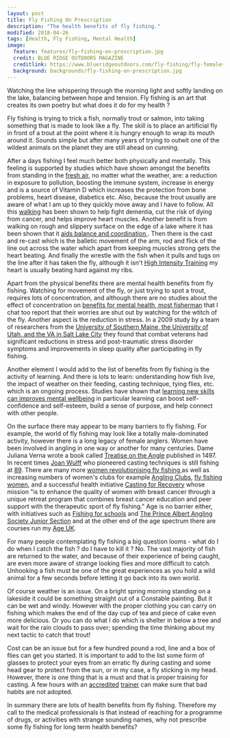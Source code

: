 ```yaml
---
layout: post
title: Fly Fishing On Prescription
description: "The health benefits of fly fishing."
modified: 2018-04-26
tags: [Health, Fly Fishing, Mental Health]
image:
  feature: features/fly-fishing-on-prescription.jpg
  credit: BLUE RIDGE OUTDOORS MAGAZINE
  creditlink: https://www.blueridgeoutdoors.com/fly-fishing/fly-females-meet-six-women-revolutionizing-the-sport/
  background: backgrounds/fly-fishing-on-prescription.jpg
---
```


<p>
Watching the line whispering through the morning light and softly landing on the lake, balancing between hope and tension. Fly fishing is an art that creates its own poetry but what does it do for my health ?
</p>

Fly fishing is trying to trick a fish, normally trout or salmon, into taking something that is made to look like a fly.  The skill is to place an artificial fly in front of a trout at the point where it is  hungry enough to wrap its mouth around it. Sounds simple but after many years of trying to outwit one of the wildest animals on the planet they are still ahead on cunning.

After a days fishing I feel much better both physically and mentally. This feeling is supported by studies which have shown amongst the benefits from standing in the [fresh air](https://www.huffingtonpost.co.uk/entry/tk-ways-fresh-air-impacts_0_n_5648164), no matter what the weather, are: a reduction in exposure to pollution, boosting the immune system, increase in energy and is a source of Vitamin D which increases the protection from bone problems, heart disease, diabetics etc. Also, because the trout usually are aware of what I am up to they quickly move away and I have to follow. All this [walking](https://www.telegraph.co.uk/health-fitness/body/health-benefits-walking/) has been shown to help fight dementia, cut the risk of dying from cancer, and helps improve heart muscles. Another benefit is from walking on rough and slippery surface on the edge of a lake where it has been shown that it [aids balance and coordination ](https://www.rodalesorganiclife.com/wellbeing/fly-fishing-health-benefits). Then there is the cast and re-cast which is the balletic movement of the arm, rod and flick of the line out across the water which apart from keeping muscles strong gets the heart beating. And finally the wrestle with the fish when it pulls and tugs on the line after it has taken the fly, although it isn't [High Intensity Training](https://en.wikipedia.org/wiki/High-intensity_interval_training) my heart is usually beating hard against my ribs.

Apart from the physical benefits there are mental health benefits from fly fishing. Watching for movement of the fly, or just trying to spot a trout, requires lots of concentration, and although there are no studies about the effect of concentration on [benefits for mental health, most fisherman](http://neuro.hms.harvard.edu/harvard-mahoney-neuroscience-institute/brain-newsletter/and-brain-series/fly-fishing-and-brain) that I chat too report that their worries are shut out by watching for the wtitch of the fly. Another aspect is the reduction in stress. In a 2009 study by a team of researchers from the [University of Southern Maine, the University of Utah, and the VA in Salt Lake City](https://www.battlecreek.va.gov/features/Project_Healing_Water.asp) they found that combat veterans had significant reductions in stress and post-traumatic stress disorder symptoms and improvements in sleep quality after participating in fly fishing.

Another element I would add to the list of benefits from fly fishing is the activity of learning. And there is lots to learn: understanding how fish live, the impact of weather on their feeding, casting technique, tying flies, etc. which is an ongoing process. Studies have shown that
[learning new skills can improves mental wellbeing](https://www.nhs.uk/conditions/stress-anxiety-depression/learn-for-mental-wellbeing/) in particular learning can boost self-confidence and self-esteem, build a sense of purpose, and help connect with other people.

On the surface there may appear to be many barriers to fly fishing. For example, the world of fly fishing may look like a totally male-dominated activity, however there is a long legacy of female anglers. Women have been involved in angling in one way or another for many centuries. Dame Juliana Verna wrote a book called [Treatise on the Angle](http://flyfishingattheriver.com/fishing.html) published in 1497. In recent times [Joan Wulff](https://en.wikipedia.org/wiki/Joan_Wulff) who pioneered casting techniques is still fishing at [89](https://www.anglersjournal.com/freshwater/virtuoso). There are many more [women revolutionising fly fishing ](https://www.blueridgeoutdoors.com/fly-fishing/fly-females-meet-six-women-revolutionizing-the-sport/) as well as increasing numbers of women's clubs for example [Angling Clubs](http://www.anglingtrust.net/page.asp?section=1027), [fly fishing women](http://www.norfolkflyfishing.com/blog/fly-fishing-uk/fly-fishing-women/), and a successful health initiative [Casting for Recovery](https://castingforrecovery.org/) whose mission "is to enhance the quality of women with breast cancer through a unique retreat program that combines breast cancer education and peer support with the therapeutic sport of fly fishing." Age is no barrier either, with initiatives such as [Fishing for schools](http://www.charlesjardine.co.uk/fishingforschools.html) and [The Prince Albert Angling Society Junior Section](http://www.paas.co.uk/junior-development/) and at the other end of the age spectrum there are courses run my [Age UK](https://www.ageuk.org.uk/somerset/news-campaigns/archive/age-uk-somerset-wants-to-get-you-hooked/).

For many people contemplating fly fishing a big question looms - what do I do when I catch the fish ? do I have to kill it ? No. The vast majority of fish are returned to the water, and because of their experience of being caught, are even more aware of strange looking flies and more difficult to catch. Unhooking a fish must be one of the great experiences as you hold a wild animal for a few seconds before letting it go back into its own world.

Of course weather is an issue. On a bright spring morning standing on a lakeside it could be something straight out of a Constable painting. But it can be wet and windy. However with the proper clothing you can carry on fishing which makes the end of the day cup of tea and piece of cake even more delicious. Or you can do what I do which is shelter in below a tree and wait for the rain clouds to pass over; spending the time thinking about my next tactic to catch that trout!

Cost can be an issue but for a few hundred pound a rod, line and a box of flies can get you started. It is important to add to the list some form of glasses to protect your eyes from an erratic fly during casting and some head gear to protect from the sun, or in my case, a fly sticking in my head. However, there is one thing that is a must and that is proper training for casting. A few hours with an [accredited](https://www.aapgai.co.uk/) [trainer](https://gameanglinginstructors.co.uk/) can make sure that bad habits are not adopted.

In summary there are lots of health benefits from fly fishing. Therefore my call to the medical professionals is that instead of reaching for a programme of drugs, or activities with strange sounding names, why not prescribe some fly fishing for long term health benefits?
